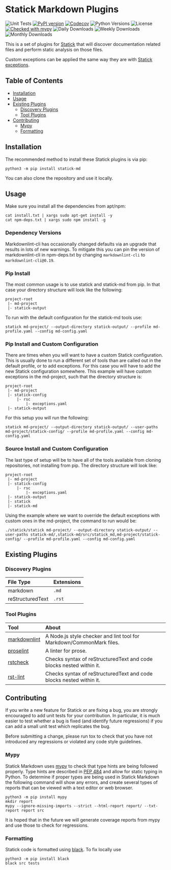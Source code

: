 # Statick Markdown Plugins

![Unit Tests](https://github.com/sscpac/statick-md/workflows/Unit%20Tests/badge.svg)
[![PyPI version](https://badge.fury.io/py/statick-md.svg)](https://badge.fury.io/py/statick-md)
[![Codecov](https://codecov.io/gh/sscpac/statick-md/branch/master/graph/badge.svg)](https://codecov.io/gh/sscpac/statick-md)
![Python Versions](https://img.shields.io/pypi/pyversions/statick-md.svg)
![License](https://img.shields.io/pypi/l/statick-md.svg)
[![Checked with mypy](http://www.mypy-lang.org/static/mypy_badge.svg)](http://mypy-lang.org/)
![Daily Downloads](https://img.shields.io/pypi/dd/statick-md.svg)
![Weekly Downloads](https://img.shields.io/pypi/dw/statick-md.svg)
![Monthly Downloads](https://img.shields.io/pypi/dm/statick-md.svg)

This is a set of plugins for [Statick](https://github.com/sscpac/statick) that will discover documentation related files
and perform static analysis on those files.

Custom exceptions can be applied the same way they are with
[Statick exceptions](https://github.com/sscpac/statick/blob/master/GUIDE.md#exceptionsyaml).

## Table of Contents

* [Installation](#installation)
* [Usage](#usage)
* [Existing Plugins](#existing-plugins)
  * [Discovery Plugins](#discovery-plugins)
  * [Tool Plugins](#tool-plugins)
* [Contributing](#contributing)
  * [Mypy](#mypy)
  * [Formatting](#formatting)

## Installation

The recommended method to install these Statick plugins is via pip:

```shell
python3 -m pip install statick-md
```

You can also clone the repository and use it locally.

## Usage

Make sure you install all the dependencies from apt/npm:

```shell
cat install.txt | xargs sudo apt-get install -y
cat npm-deps.txt | xargs sudo npm install -g
```

### Dependency Versions

Markdownlint-cli has occasionally changed defaults via an upgrade that results in lots of new warnings.
To mitigate this you can pin the version of markdownlint-cli in npm-deps.txt by changing `markdownlint-cli` to `markdownlint-cli@0.19`.

### Pip Install

The most common usage is to use statick and statick-md from pip.
In that case your directory structure will look like the following:

```shell
project-root
 |- md-project
 |- statick-output
```

To run with the default configuration for the statick-md tools use:

```shell
statick md-project/ --output-directory statick-output/ --profile md-profile.yaml --config md-config.yaml
```

### Pip Install and Custom Configuration

There are times when you will want to have a custom Statick configuration.
This is usually done to run a different set of tools than are called out in the default profile, or to add exceptions.
For this case you will have to add the new Statick configuration somewhere.
This example will have custom exceptions in the md-project, such that the directory structure is:

```shell
project-root
 |- md-project
 |- statick-config
     |- rsc
         |- exceptions.yaml
 |- statick-output
```

For this setup you will run the following:

```shell
statick md-project/ --output-directory statick-output/ --user-paths md-project/statick-config/ --profile md-profile.yaml --config md-config.yaml
```

### Source Install and Custom Configuration

The last type of setup will be to have all of the tools available from cloning repositories, not installing from pip.
The directory structure will look like:

```shell
project-root
 |- md-project
 |- statick-config
     |- rsc
         |- exceptions.yaml
 |- statick-output
 |- statick
 |- statick-md
```

Using the example where we want to override the default exceptions with
custom ones in the md-project, the command to run would be:

```shell
./statick/statick md-project/ --output-directory statick-output/ --user-paths statick-md/,statick-md/src/statick_md,md-project/statick-config/ --profile md-profile.yaml --config md-config.yaml
```

## Existing Plugins

### Discovery Plugins

File Type | Extensions
:-------- | :---------
markdown         | `.md`
reStructuredText | `.rst`

### Tool Plugins

Tool | About
:--- | :----
[markdownlint][markdownlint] | A Node.js style checker and lint tool for Markdown/CommonMark files.
[proselint][proselint]       | A linter for prose.
[rstcheck][rstcheck]         | Checks syntax of reStructuredText and code blocks nested within it.
[rst-lint][rst-lint]         | Checks syntax of reStructuredText and code blocks nested within it.

## Contributing

If you write a new feature for Statick or are fixing a bug,
you are strongly encouraged to add unit tests for your contribution.
In particular, it is much easier to test whether a bug is fixed (and identify
future regressions) if you can add a small unit test which replicates the bug.

Before submitting a change, please run tox to check that you have not
introduced any regressions or violated any code style guidelines.

### Mypy

Statick Markdown uses [mypy](http://mypy-lang.org/) to check that type hints are being followed properly.
Type hints are described in [PEP 484](https://www.python.org/dev/peps/pep-0484/) and allow for static typing in Python.
To determine if proper types are being used in Statick Markdown the following command will show any errors, and create several
types of reports that can be viewed with a text editor or web browser.

```shell
python3 -m pip install mypy
mkdir report
mypy --ignore-missing-imports --strict --html-report report/ --txt-report report src
```

It is hoped that in the future we will generate coverage reports from mypy and use those to check for regressions.

### Formatting

Statick code is formatted using [black](https://github.com/psf/black).
To fix locally use

```shell
python3 -m pip install black
black src tests
```

[markdownlint]: https://github.com/igorshubovych/markdownlint-cli
[proselint]: https://github.com/amperser/proselint
[rstcheck]: https://github.com/myint/rstcheck
[rst-lint]: https://github.com/twolfson/restructuredtext-lint
